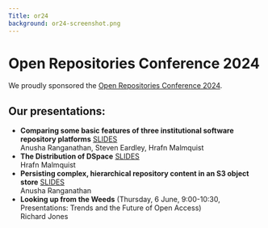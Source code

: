 ```yaml
---
Title: or24
background: or24-screenshot.png
---
```


# Open Repositories Conference 2024

We proudly sponsored the [Open Repositories Conference 2024](https://or2024.openrepositories.org/).

## Our presentations:

* **Comparing some basic features of three institutional software repository platforms** [SLIDES]({static}/assets/repositories.pdf)   
  Anusha Ranganathan, Steven Eardley, Hrafn Malmquist
* **The Distribution of DSpace** [SLIDES]({static}/assets/DSpace.pdf)    
  Hrafn Malmquist
* **Persisting complex, hierarchical repository content in an S3 object store** [SLIDES]({static}/assets/S3ObjectStore.pdf)    
  Anusha Ranganathan
* **Looking up from the Weeds** (Thursday, 6 June, 9:00-10:30, Presentations: Trends and the Future of Open Access)     
  Richard Jones